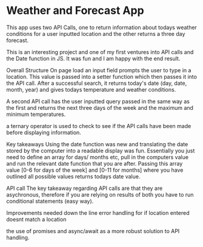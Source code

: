 # Weather and Forecast App
This app uses two API Calls, one to return information about todays weather conditions for a user inputted location and the other returns a three day forecast. 

This is an interesting project and one of my first ventures into API calls and the Date function in JS. It was fun and I am happy with the end result. 

Overall Structure
On page load an input field prompts the user to type in a location. This value is passed into a setter function which then passes it into the API call. 
After a successful search, it returns today's date (day, date, month, year) and gives todays temperature and weather conditions. 

A second API call has the user inputted query passed in the same way as the first and returns the next three days of the week and the maximum and minimum temperatures. 

a ternary operator is used to check to see if the API calls have been made before displaying information. 

Key takeaways
Using the date function was new and translating the date stored by the computer into a readable display was fun. 
Essentially you just need to define an array for days/ months etc, pull in the computers value and run the relevant date function that you are after. 
Passing this array value [0-6 for days of the week] and [0-11 for months] where you have outlined all possible values returns todays date value. 

API call
The key takeaway regarding API calls are that they are asychronous, therefore if you are relying on results of both you have to run conditional statements (easy way). 

Improvements needed down the line
error handling for if location entered doesnt match a location

the use of promises and async/await as a more robust solution to API handling. 


